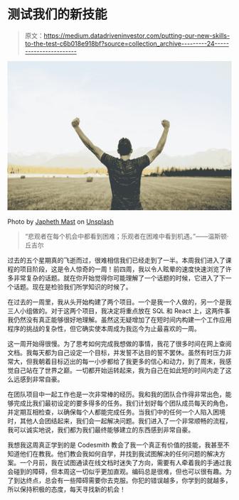 # 测试我们的新技能

> 原文：<https://medium.datadriveninvestor.com/putting-our-new-skills-to-the-test-c6b018e918bf?source=collection_archive---------24----------------------->

![](img/3e568b2f602651b49e6b6c30802d3526.png)

Photo by [Japheth Mast](https://unsplash.com/@japhethmast?utm_source=medium&utm_medium=referral) on [Unsplash](https://unsplash.com?utm_source=medium&utm_medium=referral)

> “悲观者在每个机会中都看到困难；乐观者在困难中看到机遇。”——温斯顿·丘吉尔

过去的五个星期真的飞逝而过，很难相信我们已经走到了一半。本周我们进入了课程的项目阶段，这是令人惊奇的一周！前四周，我以令人眩晕的速度快速浏览了许多非常复杂的话题。就在你开始觉得你可能理解了一个话题的时候，它进入了下一个话题。现在是检验我们所学知识的时候了。

在过去的一周里，我从头开始构建了两个项目。一个是我一个人做的，另一个是我三人小组做的。对于这两个项目，我决定将重点放在 SQL 和 React 上，这两件事我仍然没有真正能够很好地理解。虽然这无疑增加了在短时间内构建一个工作应用程序的挑战的复杂性，但它确实使本周成为我迄今为止最喜欢的一周。

这一周开始得很慢。为了思考如何完成我想做的事情，我花了很多时间在网上查阅文档。我每天都为自己设定一个目标，并发誓不达目的誓不罢休。虽然有时压力非常大，但我朝着目标迈出的每一小步都给了我更多的信心和动力，到了周末，我感觉自己站在了世界之巅。一切都开始运转起来，我为自己在如此短的时间内走了这么远感到非常自豪。

在团队项目中一起工作也是一次非常棒的经历。我和我的团队合作得非常出色，能够完成比我们最初设定的要多得多的任务。我们计划好每个团队成员每天的角色，并定期互相检查，以确保每个人都能完成任务。当我们中的任何一个人陷入困境时，其他人会团结起来，我们会一起解决问题。我们进入了一个非常顺畅的流程，我可以诚实地说，我们都为我们最终能够建立的东西感到非常自豪。

我想我这周真正学到的是 Codesmith 教会了我一个真正有价值的技能，我甚至不知道他们在教我。他们教会我如何自学，并找到我试图解决的任何问题的解决方案。一个月前，我在试图通读在线文档时迷失了方向，需要有人牵着我的手通过我会碰到的障碍，但本周这一切似乎更加直观。编码总是很难，但也可以很有趣。为了到达终点，总会有一些障碍需要你去克服。你犯的错误越多，你学到的就越多，所以保持积极的态度，每天寻找新的机会！